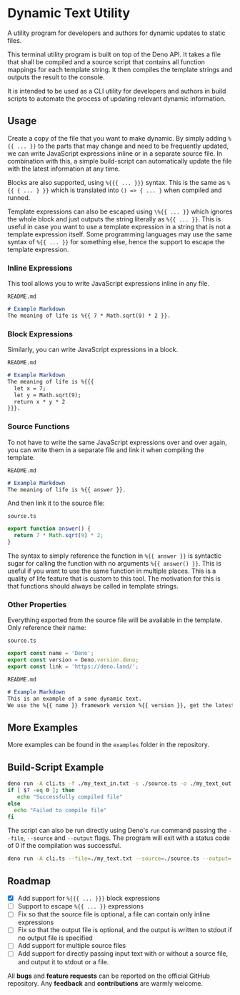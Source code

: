 # Dynamic Text Utility
A utility program for developers and authors for dynamic updates to static files.

This terminal utility program is built on top of the Deno API.
It takes a file that shall be compiled and a source script
that contains all function mappings for each template string.
It then compiles the template strings and outputs the result
to the console.

It is intended to be used as a CLI utility for developers
and authors in build scripts to automate the process of
updating relevant dynamic information.

## Usage

Create a copy of the file that you want to make dynamic.
By simply adding `%{{ ... }}` to the parts that may change and need to be frequently updated, we can write JavaScript expressions inline or in a separate source file. In combination with this, a simple build-script can automatically update the file with the latest information at any time.

Blocks are also supported, using `%{{{ ... }}}` syntax. This is the same as `%{{ { ... } }}` which is translated into `() => { ... }` when compiled and runned.

Template expressions can also be escaped using `\%{{ ... }}` which ignores the whole block and just outputs the string literally as `%{{ ... }}`.
This is useful in case you want to use a template expression in a string that is not a template expression itself.
Some programming languages may use the same syntax of `%{{ ... }}` for something else, hence the support to escape the template expression.

### Inline Expressions

This tool allows you to write JavaScript expressions inline in any file.

`README.md`
```md
# Example Markdown
The meaning of life is %{{ 7 * Math.sqrt(9) * 2 }}.
```

### Block Expressions

Similarly, you can write JavaScript expressions in a block.

`README.md`
```md
# Example Markdown
The meaning of life is %{{{
  let x = 7;
  let y = Math.sqrt(9);
  return x * y * 2
}}}.
```

### Source Functions

To not have to write the same JavaScript expressions over and over again, you can write them in a separate file and link it when compiling the template.

`README.md`
```md
# Example Markdown
The meaning of life is %{{ answer }}.
```

And then link it to the source file:

`source.ts`
```ts
export function answer() {
  return 7 * Math.sqrt(9) * 2;
}
```

The syntax to simply reference the function in `%{{ answer }}` is syntactic sugar for calling the function with no arguments `%{{ answer() }}`. This is useful if you want to use the same function in multiple places.
This is a quality of life feature that is custom to this tool.
The motivation for this is that functions should always be called in template strings.

### Other Properties

Everything exported from the source file will be available in the template.
Only reference their name:

`source.ts`
```ts
export const name = 'Deno';
export const version = Deno.version.deno;
export const link = 'https://deno.land/';
```

`README.md`
```md
# Example Markdown
This is an example of a some dynamic text.
We use the %{{ name }} framework version %{{ version }}, get the latest version at %{{ link }}!
```

## More Examples
More examples can be found in the `examples` folder in the repository.

## Build-Script Example
```bash
deno run -A cli.ts -f ./my_text_in.txt -s ./source.ts -o ./my_text_out.txt
if [ $? -eq 0 ]; then
   echo "Successfully compiled file"
else
  echo "Failed to compile file"
fi
```

The script can also be run directly using Deno's `run` command
passing the `--file`, `--source` and `--output` flags. The
program will exit with a status code of 0 if the compilation
was successful.
```bash
deno run -A cli.ts --file=./my_text.txt --source=./source.ts --output=./my_text_out.txt
```

## Roadmap
 * [x] Add support for `%{{{ ... }}}` block expressions
 * [ ] Support to escape `%{{ ... }}` expressions
 * [ ] Fix so that the source file is optional, a file can contain only inline expressions
 * [ ] Fix so that the output file is optional, and the output is written to stdout if no output file is specified
 * [ ] Add support for multiple source files
 * [ ] Add support for directly passing input text with or without a source file, and output it to stdout or a file.

All **bugs** and **feature requests** can be reported on the official GitHub repository.
Any **feedback** and **contributions** are warmly welcome.